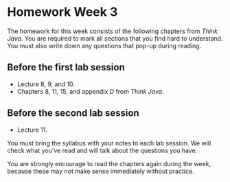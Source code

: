 # Homework Week 3

The homework for this week consists of the following chapters from *Think
Java*. You are required to mark all sections that you find hard to
understand. You must also write down any questions that pop-up during reading.

## Before the first lab session

* Lecture 8, 9, and 10.
* Chapters 8, 11, 15, and appendix D from *Think Java*.

## Before the second lab session

* Lecture 11.

You must bring the syllabus with your notes to each lab session. We will check
what you've read and will talk about the questions you have.

You are strongly encourage to read the chapters again during the week, because
these may not make sense immediately without practice.
